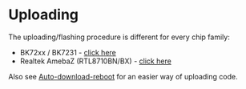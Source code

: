 # Uploading

The uploading/flashing procedure is different for every chip family:

- BK72xx / BK7231 - [click here](../platform/beken-72xx/flashing.md)
- Realtek AmebaZ (RTL8710BN/BX) - [click here](../platform/realtek-ambz/flashing.md)

Also see [Auto-download-reboot](adr.md) for an easier way of uploading code.
